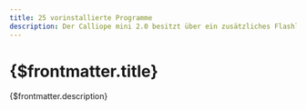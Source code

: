 ```yaml
---
title: 25 vorinstallierte Programme
description: Der Calliope mini 2.0 besitzt über ein zusätzliches Flashlaufwerk auf dem 25 Programme vorinstalliert sind. Wie diese gestartet werden können, kannst du hier nachlesen.
---
```


# {$frontmatter.title}

{$frontmatter.description}
